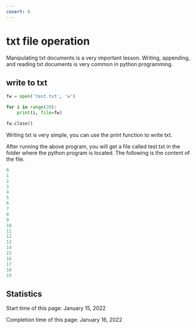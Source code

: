 ```yaml
---
coverY: 0
---
```


# txt file operation

Manipulating txt documents is a very important lesson. Writing, appending, and reading txt documents is very common in python programming.

## write to txt

```python
fw = open('test.txt', 'w')

for i in range(20):
    print(i, file=fw)

fw.close()
```

Writing txt is very simple, you can use the print function to write txt.

After running the above program, you will get a file called test.txt in the folder where the python program is located. The following is the content of the file.

```python
0
1
2
3
4
5
6
7
8
9
10
11
12
13
14
15
16
17
18
19
```









## Statistics

Start time of this page: January 15, 2022

Completion time of this page: January 16, 2022
